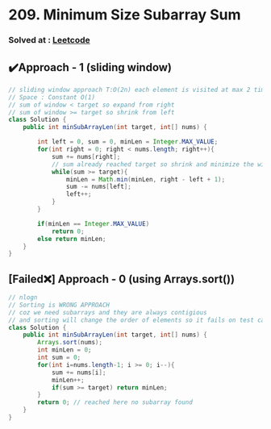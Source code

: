 # 209. Minimum Size Subarray Sum

### Solved at : [Leetcode](https://leetcode.com/problems/minimum-size-subarray-sum/?envType=study-plan-v2&envId=top-interview-150)

## ✔️Approach - 1 (sliding window)
```java
// sliding window approach T:O(2n) each element is visited at max 2 times
// Space : Constant O(1)
// sum of window < target so expand from right
// sum of window >= target so shrink from left 
class Solution {
    public int minSubArrayLen(int target, int[] nums) {

        int left = 0, sum = 0, minLen = Integer.MAX_VALUE;
        for(int right = 0; right < nums.length; right++){
            sum += nums[right];
            // sum already reached target so shrink and minimize the window
            while(sum >= target){ 
                minLen = Math.min(minLen, right - left + 1);
                sum -= nums[left];
                left++;
            }
        }   

        if(minLen == Integer.MAX_VALUE)
            return 0;
        else return minLen;  
    }
}
```


## [Failed❌] Approach - 0 (using Arrays.sort())
```java
// nlogn 
// Sorting is WRONG APPROACH 
// coz we need subarrays and they are always contigious
// and sorting will change the order of elements so it fails on test case like : {1, 10, 1, 9, 9} T=17
class Solution {
    public int minSubArrayLen(int target, int[] nums) {
        Arrays.sort(nums);
        int minLen = 0;
        int sum = 0;
        for(int i=nums.length-1; i >= 0; i--){
            sum += nums[i];
            minLen++;
            if(sum >= target) return minLen;
        }
        return 0; // reached here no subarray found
    }
}
```
